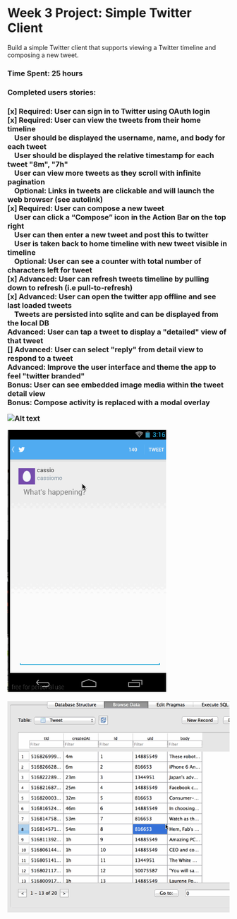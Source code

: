 <h1> Week 3 Project: Simple Twitter Client</h1>

Build a simple Twitter client that supports viewing a Twitter timeline and composing a new tweet.

<h3>Time Spent: 25 hours </h3>

<h3>Completed users stories:<h3>

[x] Required: User can sign in to Twitter using OAuth login<br>
[x] Required: User can view the tweets from their home timeline<br>
&nbsp;&nbsp;&nbsp;&nbsp;User should be displayed the username, name, and body for each tweet<br>
&nbsp;&nbsp;&nbsp;&nbsp;User should be displayed the relative timestamp for each tweet "8m", "7h"<br>
&nbsp;&nbsp;&nbsp;&nbsp;User can view more tweets as they scroll with infinite pagination<br>
&nbsp;&nbsp;&nbsp;&nbsp;Optional: Links in tweets are clickable and will launch the web browser (see autolink)<br>
[x] Required: User can compose a new tweet<br>
&nbsp;&nbsp;&nbsp;&nbsp;User can click a “Compose” icon in the Action Bar on the top right<br>
&nbsp;&nbsp;&nbsp;&nbsp;User can then enter a new tweet and post this to twitter<br>
&nbsp;&nbsp;&nbsp;&nbsp;User is taken back to home timeline with new tweet visible in timeline<br>
&nbsp;&nbsp;&nbsp;&nbsp;Optional: User can see a counter with total number of characters left for tweet<br>
[x] Advanced: User can refresh tweets timeline by pulling down to refresh (i.e pull-to-refresh)<br>
[x] Advanced: User can open the twitter app offline and see last loaded tweets<br>
&nbsp;&nbsp;&nbsp;&nbsp;Tweets are persisted into sqlite and can be displayed from the local DB<br>
Advanced: User can tap a tweet to display a "detailed" view of that tweet<br>
[] Advanced: User can select "reply" from detail view to respond to a tweet<br>
Advanced: Improve the user interface and theme the app to feel "twitter branded"<br>
Bonus: User can see embedded image media within the tweet detail view<br>
Bonus: Compose activity is replaced with a modal overlay<br>

![Alt text](https://github.com/cassiomo/MyTwitter/blob/master/simpletwitter.gif "simpletwitter.gif")

![Alt text](https://github.com/cassiomo/MyTwitter/blob/master/simpletwitterpullrefresh.gif "simpletwitterpullrefresh.gif")

![Alt text](https://github.com/cassiomo/MyTwitter/blob/master/table.gif "table.gif")